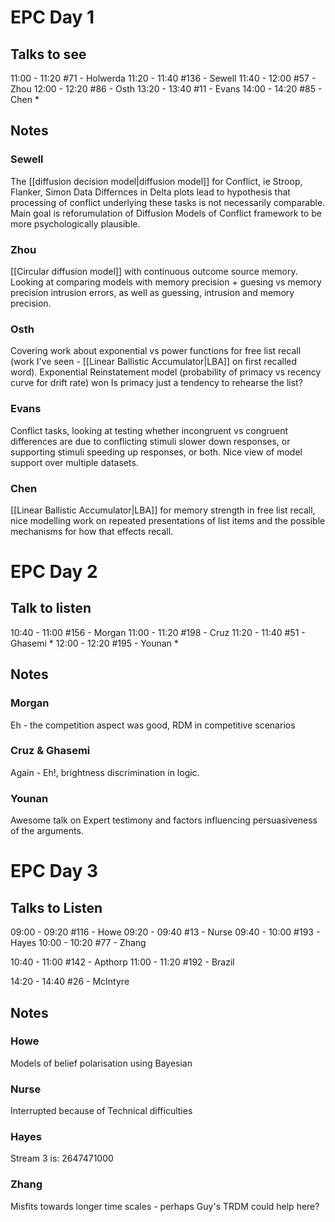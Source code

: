 # EPC Day 1

## Talks to see

11:00 - 11:20 \#71 - Holwerda
11:20 - 11:40 \#136 - Sewell
11:40 - 12:00 \#57 - Zhou
12:00 - 12:20 \#86 - Osth
13:20 - 13:40 \#11 - Evans
14:00 - 14:20 \#85 - Chen \*

## Notes

### Sewell

The [[diffusion decision model|diffusion model]] for Conflict, ie Stroop, Flanker, Simon Data Differnces in Delta plots lead to hypothesis that processing of conflict underlying these tasks is not necessarily comparable. Main goal is reforumulation of Diffusion Models of Conflict framework to be more psychologically plausible.

### Zhou

[[Circular diffusion model]] with continuous outcome source memory. Looking at comparing models with memory precision + guesing vs memory precision intrusion errors, as well as guessing, intrusion and memory precision.

### Osth

Covering work about exponential vs power functions for free list recall (work I've seen - [[Linear Ballistic Accumulator|LBA]] on first recalled word). Exponential Reinstatement model (probability of primacy vs recency curve for drift rate) won Is primacy just a tendency to rehearse the list?

### Evans

Conflict tasks, looking at testing whether incongruent vs congruent differences are due to conflicting stimuli slower down responses, or supporting stimuli speeding up responses, or both. Nice view of model support over multiple datasets.

### Chen

[[Linear Ballistic Accumulator|LBA]] for memory strength in free list recall, nice modelling work on repeated presentations of list items and the possible mechanisms for how that effects recall.

# EPC Day 2

## Talk to listen

10:40 - 11:00 \#156 - Morgan 11:00 - 11:20 \#198 - Cruz 11:20 - 11:40
\#51 - Ghasemi \* 12:00 - 12:20 \#195 - Younan \*

## Notes

### Morgan

Eh - the competition aspect was good, RDM in competitive scenarios

### Cruz & Ghasemi

Again - Eh\!, brightness discrimination in logic.

### Younan

Awesome talk on Expert testimony and factors influencing persuasiveness
of the arguments.

# EPC Day 3

## Talks to Listen

09:00 - 09:20 \#116 - Howe
09:20 - 09:40 \#13 - Nurse
09:40 - 10:00 \#193 - Hayes
10:00 - 10:20 \#77 - Zhang

10:40 - 11:00 \#142 - Apthorp
11:00 - 11:20 \#192 - Brazil

14:20 - 14:40 \#26 - McIntyre

## Notes

### Howe

Models of belief polarisation using Bayesian

### Nurse

Interrupted because of Technical difficulties

### Hayes

Stream 3 is: 2647471000

### Zhang

Misfits towards longer time scales - perhaps Guy's TRDM could help here?